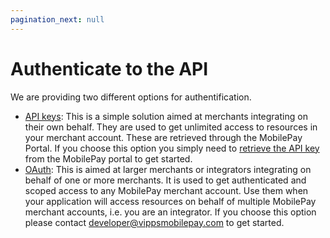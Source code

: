 ```yaml
---
pagination_next: null
---
```


# Authenticate to the API

We are providing two different options for authentification.

- [API keys](/docs/app-payments/authentication/api-key): This is a simple solution aimed at merchants integrating on their own behalf. They are used to get unlimited access to resources in your merchant account. These are retrieved through the MobilePay Portal. If you choose this option you simply need to [retrieve the API key](/docs/app-payments/authentication/api-key#get-an-api-key) from the MobilePay portal to get started.
- [OAuth](/docs/app-payments/authentication/open-id): This is aimed at larger merchants or integrators integrating on behalf of one or more merchants. It is used to get authenticated and scoped access to any MobilePay merchant account. Use them when your application will access resources on behalf of multiple MobilePay merchant accounts, i.e. you are an integrator. If you choose this option please contact developer@vippsmobilepay.com to get started. 
